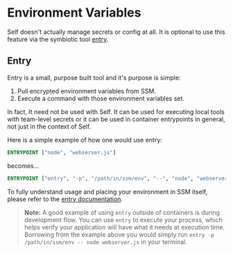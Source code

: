 # Environment Variables

Self doesn't actually manage secrets or config at all. It is optional to use this feature via the symbiotic tool [entry](https://github.com/linecard/entry).

## Entry

Entry is a small, purpose built tool and it's purpose is simple:
1. Pull encrypted environment variables from SSM.
1. Execute a command with those environment variables set.

In fact, It need not be used with Self. It can be used for executing local tools with team-level secrets or it can be used in container entrypoints in general, not just in the context of Self.

Here is a simple example of how one would use entry:

```Dockerfile
ENTRYPOINT ["node", "webserver.js"]
```

becomes...

```Dockerfile
ENTRYPOINT ["entry", "-p", "/path/in/ssm/env", "--", "node", "webserver.js"]
```

To fully understand usage and placing your environment in SSM itself, please refer to the [entry documentation](https://github.com/linecard/entry).

> **Note:** A good example of using `entry` outside of containers is during development flow. You can use `entry` to execute your process, which helps verify your application will have what it needs at execution time. Borrowing from the example above you would simply run `entry -p /path/in/ssm/env -- node webserver.js` in your terminal.